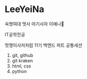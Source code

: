 # LeeYeiNa
숙명여대 멋사 아기사자 이예나🦁

IT공학전공

멋쟁이사저처럼 11기 백엔드 파트
공통세션
1. git, github
2. git kraken
3. html, css
4. python
